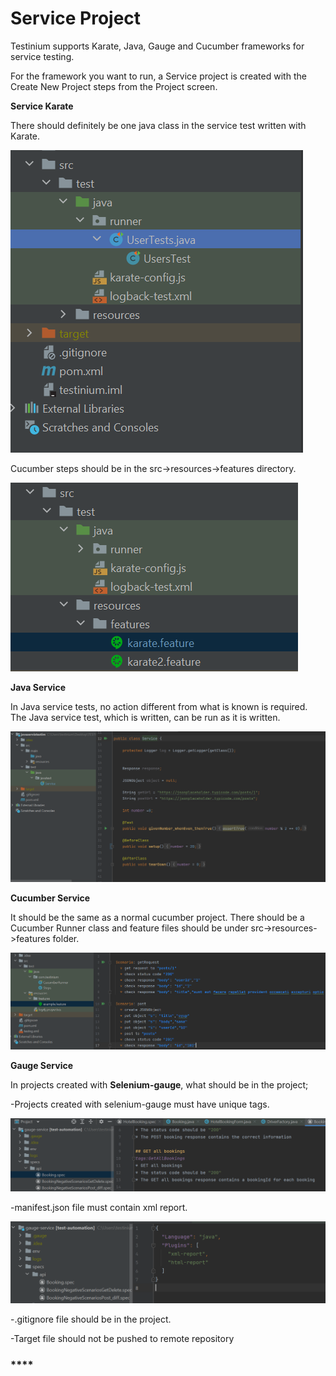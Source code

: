 # Service Project

Testinium supports Karate, Java, Gauge and Cucumber frameworks for service testing.

For the framework you want to run, a Service project is created with the Create New Project steps from the Project screen.



**Service Karate**

There should definitely be one java class in the service test written with Karate.

![](<../.gitbook/assets/image (36).png>)

Cucumber steps should be in the src->resources->features directory.

![](<../.gitbook/assets/image (8).png>)



**Java Service**

In Java service tests, no action different from what is known is required. The Java service test, which is written, can be run as it is written.

![](<../.gitbook/assets/image (4).png>)

**Cucumber Service**

It should be the same as a normal cucumber project. There should be a Cucumber Runner class and feature files should be under src->resources->features folder.

![](<../.gitbook/assets/image (33).png>)

**Gauge Service**

In projects created with **Selenium-gauge**, what should be in the project;

\-Projects created with selenium-gauge must have unique tags.

![](<../.gitbook/assets/image (23).png>)

\-manifest.json file must contain xml report.

![](<../.gitbook/assets/image (35).png>)

\-.gitignore file should be in the project.

\-Target file should not be pushed to remote repository

### ****
